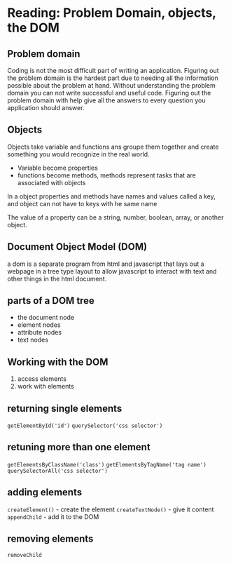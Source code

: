 # Reading: Problem Domain, objects, the DOM

## Problem domain
Coding is not the most difficult part of writing an application. Figuring out the problem domain is the hardest part due to needing all the information possible about the problem at hand. Without understanding the problem domain you can not write successful and useful code. Figuring out the problem domain with help give all the answers to every question you application should answer.

## Objects
Objects take variable and functions ans groupe them together and create something you would recognize in the real world.
- Variable become properties
- functions become methods, methods represent tasks that are associated with objects

In a object properties and methods have names and values called a key, and object can not have to keys with he same name

The value of a property can be a string, number, boolean, array, or another object.

## Document Object Model (DOM)
 a dom is a separate program from html and javascript that lays out a webpage in a tree type layout to allow javascript to interact with text and other things in the html document.

 ## parts of a DOM tree
 - the document node
 - element nodes 
 - attribute nodes 
 - text nodes

 ## Working with the DOM
 1. access elements 
 2. work with elements

 ## returning single elements 
 ```getElementById('id')```
 ```querySelector('css selector')```
 ## retuning more than one element
 ```getElementsByClassName('class')```
 ```getElementsByTagName('tag name')```
 ```querySelectorAll('css selector')```
 ## adding elements 
 ```createElement()``` - create the element 
 ```createTextNode()``` - give it content 
 ```appendChild``` - add it to the DOM
 ## removing elements 
 ```removeChild```
